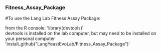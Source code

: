 ### Fitness_Assay_Package

#To use the Lang Lab Fitness Assay Package: 

from the R console: 
'library(devtools)'  
devtools is installed on the lab computer, but may need to be installed on your personal computer 
'install_github("LangYeastEvoLab/Fitness_Assay_Package")'
